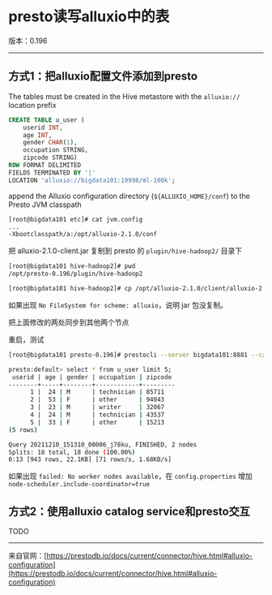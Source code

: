 # presto读写alluxio中的表

版本：0.196

------------------------------------------------------------

## 方式1：把alluxio配置文件添加到presto

The tables must be created in the Hive metastore with the `alluxio://` location prefix

```sql
CREATE TABLE u_user (
    userid INT,
    age INT,
    gender CHAR(1),
    occupation STRING,
    zipcode STRING)
ROW FORMAT DELIMITED
FIELDS TERMINATED BY '|'
LOCATION 'alluxio://bigdata101:19998/ml-100k';
```

append the Alluxio configuration directory (`${ALLUXIO_HOME}/conf`) to the Presto JVM classpath

```sh
[root@bigdata101 etc]# cat jvm.config 
...
-Xbootclasspath/a:/opt/alluxio-2.1.0/conf
```

把 alluxio-2.1.0-client.jar 复制到 presto 的 `plugin/hive-hadoop2/` 目录下

```sh
[root@bigdata101 hive-hadoop2]# pwd
/opt/presto-0.196/plugin/hive-hadoop2

[root@bigdata101 hive-hadoop2]# cp /opt/alluxio-2.1.0/client/alluxio-2.1.0-client.jar .
```

如果出现 `No FileSystem for scheme: alluxio`，说明 jar 包没复制。

把上面修改的两处同步到其他两个节点

重启，测试

```sh
[root@bigdata101 presto-0.196]# prestocli --server bigdata101:8881 --catalog hive --schema default

presto:default> select * from u_user limit 5;
 userid | age | gender | occupation | zipcode 
--------+-----+--------+------------+---------
      1 |  24 | M      | technician | 85711   
      2 |  53 | F      | other      | 94043   
      3 |  23 | M      | writer     | 32067   
      4 |  24 | M      | technician | 43537   
      5 |  33 | F      | other      | 15213   
(5 rows)

Query 20211210_151310_00006_j78ku, FINISHED, 2 nodes
Splits: 18 total, 18 done (100.00%)
0:13 [943 rows, 22.1KB] [71 rows/s, 1.68KB/s]

```

如果出现 `failed: No worker nodes available`，在 `config.properties` 增加 `node-scheduler.include-coordinator=true`

## 方式2：使用alluxio catalog service和presto交互

TODO

--------------------------------------

来自官网：[https://prestodb.io/docs/current/connector/hive.html#alluxio-configuration](https://prestodb.io/docs/current/connector/hive.html#alluxio-configuration)
